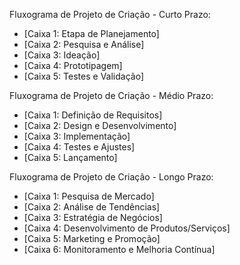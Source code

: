 Fluxograma de Projeto de Criação - Curto Prazo:
- [Caixa 1: Etapa de Planejamento]
- [Caixa 2: Pesquisa e Análise]
- [Caixa 3: Ideação]
- [Caixa 4: Prototipagem]
- [Caixa 5: Testes e Validação]

Fluxograma de Projeto de Criação - Médio Prazo:
- [Caixa 1: Definição de Requisitos]
- [Caixa 2: Design e Desenvolvimento]
- [Caixa 3: Implementação]
- [Caixa 4: Testes e Ajustes]
- [Caixa 5: Lançamento]

Fluxograma de Projeto de Criação - Longo Prazo:
- [Caixa 1: Pesquisa de Mercado]
- [Caixa 2: Análise de Tendências]
- [Caixa 3: Estratégia de Negócios]
- [Caixa 4: Desenvolvimento de Produtos/Serviços]
- [Caixa 5: Marketing e Promoção]
- [Caixa 6: Monitoramento e Melhoria Contínua]

